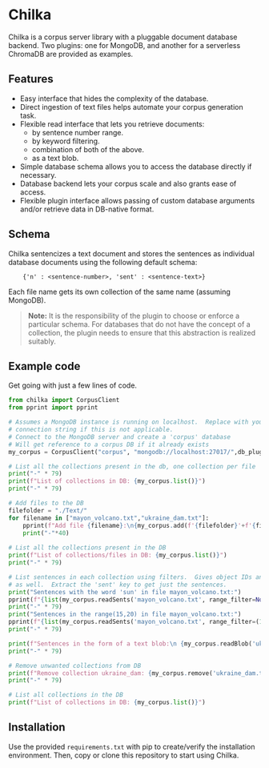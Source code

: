 # Chilka

Chilka is a corpus server library with a pluggable document
database backend.  Two plugins: one for MongoDB, and another for a
serverless ChromaDB are provided as examples.

## Features

- Easy interface that hides the complexity of the
database.
- Direct ingestion of text files helps automate your
corpus generation task.
- Flexible read interface that lets you retrieve documents:
	- by sentence number range.
	- by keyword filtering.
	- combination of both of the above.
	- as a text blob.
- Simple database schema allows you to access the database
directly if necessary.
- Database backend lets your corpus scale and also grants
ease of access.
- Flexible plugin interface allows passing of custom database
arguments and/or retrieve data in DB-native format.

## Schema

Chilka sentencizes a text document and stores the sentences
as individual database documents using the following default schema:

```
	{'n' : <sentence-number>, 'sent' : <sentence-text>}
```

Each file name gets its own collection of the same name (assuming MongoDB).

> **Note:**  It is the responsibility of the plugin to choose or enforce a 
particular schema.  For databases that do not have the concept of a collection, 
the plugin needs to ensure that this abstraction is realized suitably. 


## Example code

Get going with just a few lines of code.

```python
from chilka import CorpusClient
from pprint import pprint

# Assumes a MongoDB instance is running on localhost.  Replace with your
# connection string if this is not applicable.
# Connect to the MongoDB server and create a 'corpus' database
# Will get reference to a corpus DB if it already exists
my_corpus = CorpusClient("corpus", "mongodb://localhost:27017/",db_plugin="mongodb")

# List all the collections present in the db, one collection per file
print("-" * 79)
print(f"List of collections in DB: {my_corpus.list()}")
print("-" * 79)

# Add files to the DB
filefolder = "./Text/"
for filename in ["mayon_volcano.txt","ukraine_dam.txt"]:
    pprint(f"Add file {filename}:\n{my_corpus.add(f'{filefolder}'+f'{filename}')}")
    print("-"*40)
    
# List all the collections present in the DB
print(f"List of collections/files in DB: {my_corpus.list()}")
print("-" * 79)

# List sentences in each collection using filters.  Gives object IDs and sentence numbers
# as well.  Extract the 'sent' key to get just the sentences.
print("Sentences with the word 'sun' in file mayon_volcano.txt:")
pprint(f"{list(my_corpus.readSents('mayon_volcano.txt', range_filter=None,kw_filter='Sun.+'))}")
print("-" * 79)
print("Sentences in the range(15,20) in file mayon_volcano.txt:")
pprint(f"{list(my_corpus.readSents('mayon_volcano.txt', range_filter=(15,20),kw_filter=None))}")
print("-" * 79)

print(f"Sentences in the form of a text blob:\n {my_corpus.readBlob('ukraine_dam.txt')}")
print("-" * 79)

# Remove unwanted collections from DB
print(f"Remove collection ukraine_dam: {my_corpus.remove('ukraine_dam.txt')}")
print("-" * 79)

# List all collections in the DB
print(f"List of collections in DB: {my_corpus.list()}")

```

## Installation
Use the provided `requirements.txt` with pip to create/verify the installation environment.  Then, copy or clone this repository to start using Chilka.
